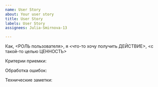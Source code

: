 ```yaml
---
name: User Story
about: Your user story
title: User Story
labels: User Story
assignees: Julia-Smirnova-13

---
```


Как, <РОЛЬ пользователя>, я <что-то хочу получить ДЕЙСТВИЕ>, <с такой-то целью ЦЕННОСТЬ>

Критерии приемки:

Обработка ошибок:

Технические заметки:

